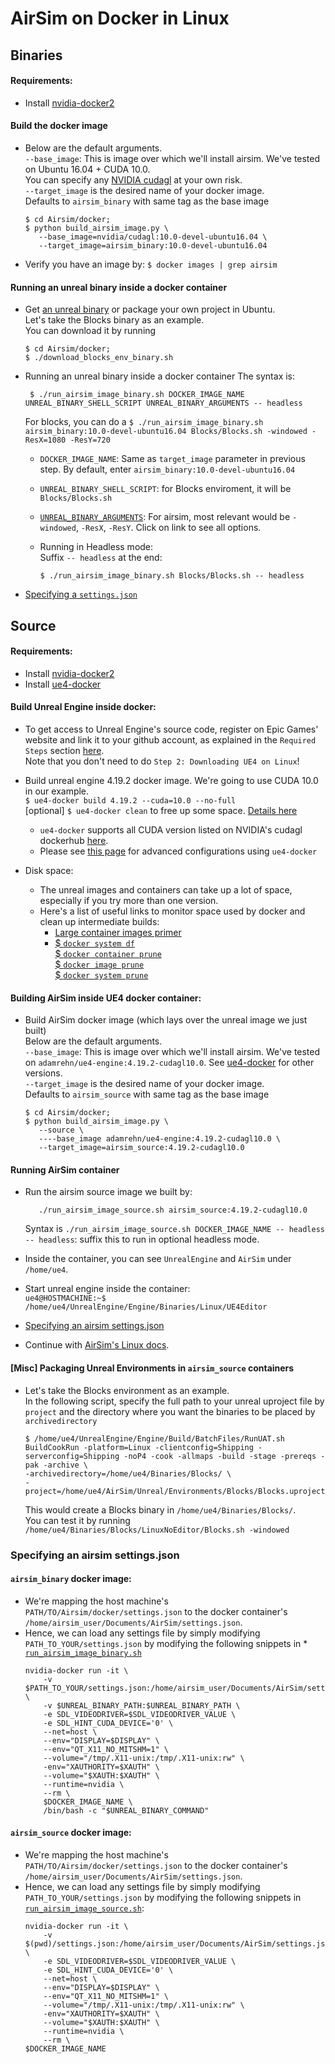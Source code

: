 # AirSim on Docker in Linux

## Binaries
#### Requirements:
- Install [nvidia-docker2](https://github.com/NVIDIA/nvidia-docker/wiki/Installation-(version-2.0))

#### Build the docker image
- Below are the default arguments.   
  `--base_image`: This is image over which we'll install airsim. We've tested on Ubuntu 16.04 + CUDA 10.0.  
   You can specify any [NVIDIA cudagl](https://hub.docker.com/r/nvidia/cudagl/) at your own risk.    
   `--target_image` is the desired name of your docker image.    
   Defaults to `airsim_binary` with same tag as the base image
   ```
   $ cd Airsim/docker;
   $ python build_airsim_image.py \
      --base_image=nvidia/cudagl:10.0-devel-ubuntu16.04 \
      --target_image=airsim_binary:10.0-devel-ubuntu16.04
   ```

- Verify you have an image by:
 `$ docker images | grep airsim`   

#### Running an unreal binary inside a docker container 
- Get [an unreal binary](https://github.com/Microsoft/AirSim/releases/tag/v1.2.0Linux) or package your own project in Ubuntu.   
Let's take the Blocks binary as an example.   
You can download it by running
    ```
    $ cd Airsim/docker;
    $ ./download_blocks_env_binary.sh
    ```

- Running an unreal binary inside a docker container 
   The syntax is:
   ```
    $ ./run_airsim_image_binary.sh DOCKER_IMAGE_NAME UNREAL_BINARY_SHELL_SCRIPT UNREAL_BINARY_ARGUMENTS -- headless     
   ```
   For blocks, you can do a `$ ./run_airsim_image_binary.sh airsim_binary:10.0-devel-ubuntu16.04 Blocks/Blocks.sh -windowed -ResX=1080 -ResY=720`

   * `DOCKER_IMAGE_NAME`: Same as `target_image` parameter in previous step. By default, enter `airsim_binary:10.0-devel-ubuntu16.04`   
   * `UNREAL_BINARY_SHELL_SCRIPT`: for Blocks enviroment, it will be `Blocks/Blocks.sh`
   * [`UNREAL_BINARY_ARGUMENTS`](https://docs.unrealengine.com/en-us/Programming/Basics/CommandLineArguments):
      For airsim, most relevant would be `-windowed`, `-ResX`, `-ResY`. Click on link to see all options. 
         
    * Running in Headless mode:    
        Suffix `-- headless` at the end:
        ```
        $ ./run_airsim_image_binary.sh Blocks/Blocks.sh -- headless
        ```
- [Specifying a `settings.json`](https://github.com/madratman/AirSim/blob/PR/docker_ubuntu/docs/docker_ubuntu.md#airsim_binary-docker-image)

## Source
#### Requirements:
- Install [nvidia-docker2](https://github.com/NVIDIA/nvidia-docker/wiki/Installation-(version-2.0))
- Install [ue4-docker](https://adamrehn.com/docs/ue4-docker/configuration/configuring-linux)

#### Build Unreal Engine inside docker:
 * To get access to Unreal Engine's source code, register on Epic Games' website and link it to your github account, as explained in the `Required Steps` section [here](https://docs.unrealengine.com/en-us/Platforms/Linux/BeginnerLinuxDeveloper/SettingUpAnUnrealWorkflow).    
    Note that you don't need to do `Step 2: Downloading UE4 on Linux`! 

 * Build unreal engine 4.19.2 docker image. We're going to use CUDA 10.0 in our example.    
    `$ ue4-docker build 4.19.2 --cuda=10.0 --no-full`   
    [optional] `$ ue4-docker clean` to free up some space. [Details here](https://adamrehn.com/docs/ue4-docker/commands/clean) 
   - `ue4-docker` supports all CUDA version listed on NVIDIA's cudagl dockerhub [here](https://hub.docker.com/r/nvidia/cudagl/).    
   - Please see [this page](https://adamrehn.com/docs/ue4-docker/building-images/advanced-build-options) for advanced configurations using `ue4-docker`   

 * Disk space:
   - The unreal images and containers can take up a lot of space, especially if you try more than one version.    
   - Here's a list of useful links to monitor space used by docker and clean up intermediate builds:
     * [Large container images primer](https://adamrehn.com/docs/ue4-docker/read-these-first/large-container-images-primer)  
     * [$ `docker system df`](https://docs.docker.com/engine/reference/commandline/system_df/)   
       [$ `docker container prune`](https://docs.docker.com/engine/reference/commandline/container_prune/)   
       [$ `docker image prune`](https://docs.docker.com/engine/reference/commandline/image_prune/)   
       [$ `docker system prune`](https://docs.docker.com/engine/reference/commandline/system_df/)   

#### Building AirSim inside UE4 docker container:
* Build AirSim docker image (which lays over the unreal image we just built)   
  Below are the default arguments.   
  `--base_image`: This is image over which we'll install airsim. We've tested on `adamrehn/ue4-engine:4.19.2-cudagl10.0`. See [ue4-docker](https://adamrehn.com/docs/ue4-docker/building-images/available-container-images) for other versions.     
   `--target_image` is the desired name of your docker image.    
   Defaults to `airsim_source` with same tag as the base image
   ```
   $ cd Airsim/docker;
   $ python build_airsim_image.py \
      --source \
      ----base_image adamrehn/ue4-engine:4.19.2-cudagl10.0 \
      --target_image=airsim_source:4.19.2-cudagl10.0
   ```
#### Running AirSim container
* Run the airsim source image we built by:
   ```
      ./run_airsim_image_source.sh airsim_source:4.19.2-cudagl10.0
   ```
   Syntax is `./run_airsim_image_source.sh DOCKER_IMAGE_NAME -- headless`
   `-- headless`: suffix this to run in optional headless mode. 

* Inside the container, you can see `UnrealEngine` and `AirSim` under `/home/ue4`. 
* Start unreal engine inside the container:   
   `ue4@HOSTMACHINE:~$ /home/ue4/UnrealEngine/Engine/Binaries/Linux/UE4Editor`
* [Specifying an airsim settings.json](https://github.com/madratman/AirSim/blob/PR/docker_ubuntu/docs/docker_ubuntu.md#airsim_source-docker-image)
* Continue with [AirSim's Linux docs](https://microsoft.github.io/AirSim/docs/build_linux/#build-unreal-environment). 

#### [Misc] Packaging Unreal Environments in `airsim_source` containers
* Let's take the Blocks environment as an example.    
    In the following script, specify the full path to your unreal uproject file by `project` and the directory where you want the binaries to be placed by `archivedirectory` 
    ```
    $ /home/ue4/UnrealEngine/Engine/Build/BatchFiles/RunUAT.sh BuildCookRun -platform=Linux -clientconfig=Shipping -serverconfig=Shipping -noP4 -cook -allmaps -build -stage -prereqs -pak -archive \
    -archivedirectory=/home/ue4/Binaries/Blocks/ \
    -project=/home/ue4/AirSim/Unreal/Environments/Blocks/Blocks.uproject
    ```

    This would create a Blocks binary in `/home/ue4/Binaries/Blocks/`.   
    You can test it by running `/home/ue4/Binaries/Blocks/LinuxNoEditor/Blocks.sh -windowed`   

### Specifying an airsim settings.json
  #### `airsim_binary` docker image:
  - We're mapping the host machine's `PATH/TO/Airsim/docker/settings.json` to the docker container's `/home/airsim_user/Documents/AirSim/settings.json`.    
  - Hence, we can load any settings file by simply modifying `PATH_TO_YOUR/settings.json` by modifying the following snippets in * [`run_airsim_image_binary.sh`](https://github.com/Microsoft/AirSim/blob/master/docker/run_airsim_image_binary.sh)
      ```
      nvidia-docker run -it \
          -v $PATH_TO_YOUR/settings.json:/home/airsim_user/Documents/AirSim/settings.json \
          -v $UNREAL_BINARY_PATH:$UNREAL_BINARY_PATH \
          -e SDL_VIDEODRIVER=$SDL_VIDEODRIVER_VALUE \
          -e SDL_HINT_CUDA_DEVICE='0' \
          --net=host \
          --env="DISPLAY=$DISPLAY" \
          --env="QT_X11_NO_MITSHM=1" \
          --volume="/tmp/.X11-unix:/tmp/.X11-unix:rw" \
          -env="XAUTHORITY=$XAUTH" \
          --volume="$XAUTH:$XAUTH" \
          --runtime=nvidia \
          --rm \
          $DOCKER_IMAGE_NAME \
          /bin/bash -c "$UNREAL_BINARY_COMMAND"
      ```
  ####  `airsim_source` docker image:

  * We're mapping the host machine's `PATH/TO/Airsim/docker/settings.json` to the docker container's `/home/airsim_user/Documents/AirSim/settings.json`.    
  * Hence, we can load any settings file by simply modifying `PATH_TO_YOUR/settings.json` by modifying the following snippets in [`run_airsim_image_source.sh`](https://github.com/Microsoft/AirSim/blob/master/docker/run_airsim_image_source.sh):
    ```
    nvidia-docker run -it \
        -v $(pwd)/settings.json:/home/airsim_user/Documents/AirSim/settings.json \
        -e SDL_VIDEODRIVER=$SDL_VIDEODRIVER_VALUE \
        -e SDL_HINT_CUDA_DEVICE='0' \
        --net=host \
        --env="DISPLAY=$DISPLAY" \
        --env="QT_X11_NO_MITSHM=1" \
        --volume="/tmp/.X11-unix:/tmp/.X11-unix:rw" \
        -env="XAUTHORITY=$XAUTH" \
        --volume="$XAUTH:$XAUTH" \
        --runtime=nvidia \
        --rm \
    $DOCKER_IMAGE_NAME
    ```
